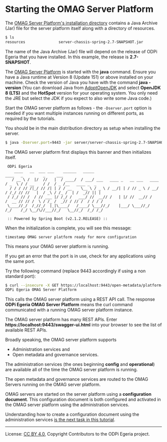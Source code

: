 <!-- SPDX-License-Identifier: CC-BY-4.0 -->
<!-- Copyright Contributors to the ODPi Egeria project. -->

# Starting the OMAG Server Platform

The [OMAG Server Platform's installation directory](../building-egeria-tutorial/task-installing-egeria.md)
contains a Java Archive (Jar) file for the server platform itself along with a directory of resources.

```bash
$ ls
resources				server-chassis-spring-2.7-SNAPSHOT.jar
```

The name of the Java Archive (Jar) file will
depend on the release of ODPi Egeria that you have installed.  In this example, the release is **2.7-SNAPSHOT**.

The [OMAG Server Platform](../../../open-metadata-publication/website/omag-server) is started with the **java** command.
Ensure you have a Java runtime at Version 8 (Update 151) or above installed on your machine.
Check the version of Java you have with the command **java -version**
(You can download Java from [AdoptOpenJDK](https://adoptopenjdk.net/) and select **OpenJDK 8 (LTS)**
and the **HotSpot** version for your operating system.
You only need the JRE but select the JDK if you expect to also write some Java code.)

Start the OMAG server platform as follows - the `-Dserver.port` option is needed if you want multiple instances running
on different ports, as required by the tutorials.

You should be in the main distribution directory as setup when installing the server. 

```bash
$ java -Dserver.port=9443 -jar server/server-chassis-spring-2.7-SNAPSHOT.jar
```

The OMAG server platform first displays this banner and then initializes itself.

```text
 ODPi Egeria
    ____   __  ___ ___    ______   _____                                 ____   _         _     ___
   / __ \ /  |/  //   |  / ____/  / ___/ ___   ____ _   __ ___   ____   / _  \ / / __    / /  / _ /__   ____ _  _
  / / / // /|_/ // /| | / / __    \__ \ / _ \ / __/| | / // _ \ / __/  / /_/ // //   |  / _\ / /_ /  | /  _// || |
 / /_/ // /  / // ___ |/ /_/ /   ___/ //  __// /   | |/ //  __// /    /  __ // // /  \ / /_ /  _// / // /  / / / /
 \____//_/  /_//_/  |_|\____/   /____/ \___//_/    |___/ \___//_/    /_/    /_/ \__/\//___//_/   \__//_/  /_/ /_/

 :: Powered by Spring Boot (v2.1.2.RELEASE) :: 
```

When the initialization is complete, you will see this message:

```text
timestamp OMAG server platform ready for more configuration
```

This means your OMAG server platform is running. 

If you get an error that the port is in use, check for any applications using the same port. 

Try the following command (replace 9443 accordingly if using a non standard port):

```bash
$ curl --insecure -X GET https://localhost:9443/open-metadata/platform-services/users/test/server-platform/origin
ODPi Egeria OMAG Server Platform
```

This calls the OMAG server platform using a REST API call.  The response **ODPi Egeria OMAG Server Platform**
means the curl command communicated with a running OMAG server platform instance.

The OMAG server platform has many REST APIs.  Enter **https://localhost:9443/swagger-ui.html** into your browser to see the list of
available REST APIs.

Broadly speaking, the OMAG server platform supports
* Administration services and
* Open metadata and governance services.

The administration services (the ones beginning **config** and **operational**)
are available all of the time the OMAG server platform is running.

The open metadata and governance services are routed to the OMAG Servers running
on the OMAG server platform.

OMAG servers are started on the server platform
using a **configuration document**.  This configuration document is both configured
and activated in the OMAG server platform using the administration services.

Understanding how to create a configuration document using the administration services
[is the next task in this tutorial](task-creating-configuration-documents.md).


----
License: [CC BY 4.0](https://creativecommons.org/licenses/by/4.0/),
Copyright Contributors to the ODPi Egeria project.
